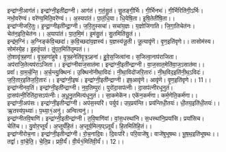 

  
इन्द्रा॑ग्नी॒आग॑तं। इन्द्रा॑ग्नी॒इती॑द्राग्नी। आग॑तं। ग॒तं॒सु॒तं। सु॒तङ्गी॒र्भिः। गी॒र्भिनभः॑। गी॒र्भिरिति॑गी॒ऽर्भिः। नभो॒वरे॑ण्यं। वरे॑ण्य॒मिति॒वरे॑ण्यं।। अ॒स्यपा॑तं। पा॒तं॒धि॒या। धि॒येषि॒ता। इ॒षि॒तेती॑षि॒ता।।  
इन्द्रा॑ग्नीजरि॒तुः। इ॒न्द्रा॒ग्नीइती॑न्द्रा॒ग्नी। ज॒रि॒तुस्सचा॑। सचा॑य॒ज्ञः। य॒ज्ञोजि॑गाति। जि॒गा॒तिचेत॑नः। चेत॑न॒इति॒चेत॑नः।। अ॒यापा॑तं। पा॒त॒मि॒मं। इ॒मंसु॒तं। सु॒तमिति॑सु॒तं।।  
इन्द्र॑म॒ग्निं। अ॒ग्निङ्क॑वि॒च्छदा॑। क॒वि॒च्छदा॑य॒ज्ञस्य॑। य॒ज्ञस्य॑जू॒ती। जू॒त्यावृ॑णॆ। वृ॒ण॒इति॑वृणे।। तासोम॑स्य। सोम॑स्ये॒ह। इ॒हतृं॑पतं। तृं॒प॒त॒मिति॑तृम्पतं।।  
तो॒शावृ॑त्र॒हणा॑। वृ॒त्र॒हणा॑हुवे। वृ॒त्र॒हनेति॑वृ॒त्र॒ऽहना॑। हु॒वे॒स॒जित्वा॑ना। स॒जित्वा॒नाप॑राजिता। अप॑राजि॒तेत्यप॑राऽजिता।। इन्द्रा॑ग्नीवाज॒सात॑मा। इन्द्रा॑ग्नी॒इती॑न्द्राग्नी। वा॒ज॒सात॒मेति॑वा॒ज॒ऽसात॑मा।।  
प्रवां॑। वा॒म॒र्च॒न्ति॒। अ॒र्च॒न्त्यु॒क्थिनः॑। उ॒क्थिनो॑नीथा॒विदः॑। नी॒था॒विदो॑जरि॒तारः॑। नी॒थ॒विद॒इति॑नी॒थ॒ऽविदः॑। ज॒रि॒तार॒इति॑ज॒रि॒तारः॑।। इन्द्रा॑ग्नी॒इषः॑। इन्द्रा॑ग्नी॒इती॑न्द्राग्नी। इष॒आवृ॑णॆ। आवृ॑णॆ। वृ॒ण॒इति॑वृणे।। 11।।  
इन्द्रा॑ग्नीनव॒तिं। इन्द्रा॑ग्नी॒इती॑न्द्राग्नी। न॒व॒तिम्पुरः॑। पुरो॑दा॒सप॑त्नीः। दा॒सप॑त्नीरधूनुतं। दा॒सप॑त्नी॒रिति॑दा॒सऽप॑त्नीः। अ॒धू॒नु॒तमित्य॑धूनुतं।। सा॒कमेके॑न। एके॑न॒कर्म॑णा। कर्म॒णेति॒कर्म॑णा।।  
इन्द्रा॑ग्नी॒अप॑सः। इन्द्रा॑ग्नी॒इतीन्द्रा॑ग्नी। अप॑स॒स्परि॑। पर्युप॑। उप॒प्रय॑न्ति। प्रय॑न्तिधी॒तयः॑। धी॒तय॒इति॑धी॒तयः॑।। ऋ॒तस्य॑प॒थ्याः॑। प॒थ्या॒१॒॑अनु॑। अन्वित्यनु॑।।  
इन्द्रा॑ग्नीतवि॒षाणि॑। इन्द्रा॑ग्नी॒इतीन्द्रा॑ग्नी। त॒वि॒षाणि॑वां। वां॒स॒धस्था॑नि। स॒धस्था॑नि॒प्रयां॑सि। प्रयां॑सिच। चेति॑च।। यु॒वोर॒प्तूर्यं॑। अ॒प्तूर्यं॑हि॒तं। अ॒प्तूर्य॒मित्य॒प्ऽतूर्यं॑। हि॒तमिति॑हि॒तं।।  
इन्द्रा॑ग्नीरोच॒ना। इन्द्रा॑ग्नी॒इतीन्द्रा॑ग्नी। रो॒च॒नादि॒वः। दि॒वःपरि॑। परि॒वाजे॑षु। वाजे॑षुभूषथः। भू॒ष॒थ॒इति॑भूषथः।। तद्वां॑। वां॒चे॒ति॒। चे॒ति॒प्र। प्रवी॒र्यं॑। वी॒र्य१॒॑मिति॑वी॒र्यं॑।। 12।।  
